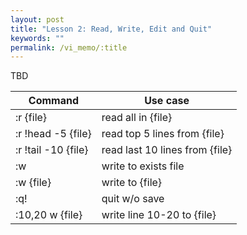 ```yaml
---
layout: post
title: "Lesson 2: Read, Write, Edit and Quit"
keywords: ""
permalink: /vi_memo/:title
---
```


TBD

| Command | Use case |
|--------------------|-----------|
| :r {file}          | read all in {file} |
| :r !head -5 {file}  | read top 5 lines from {file} |
| :r !tail -10 {file} | read last 10 lines from {file} |
| :w       | write to exists file |
| :w {file} | write to {file} |
| :q!      | quit w/o save   |
| :10,20 w {file}    | write line 10-20 to {file}  |